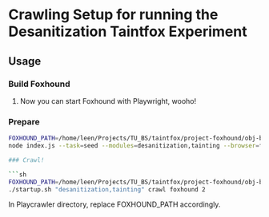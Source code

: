 # Crawling Setup for running the Desanitization Taintfox Experiment

## Usage

### Build Foxhound

1. Now you can start Foxhound with Playwright, wooho!

### Prepare

```sh
FOXHOUND_PATH=/home/leen/Projects/TU_BS/taintfox/project-foxhound/obj-build-playwright/dist/bin/firefox 
node index.js --task=seed --modules=desanitization,tainting --browser=foxhound ```

### Crawl!

```sh
FOXHOUND_PATH=/home/leen/Projects/TU_BS/taintfox/project-foxhound/obj-build-playwright/dist/bin/firefox 
./startup.sh "desanitization,tainting" crawl foxhound 2
```

In Playcrawler directory, replace FOXHOUND_PATH accordingly.
